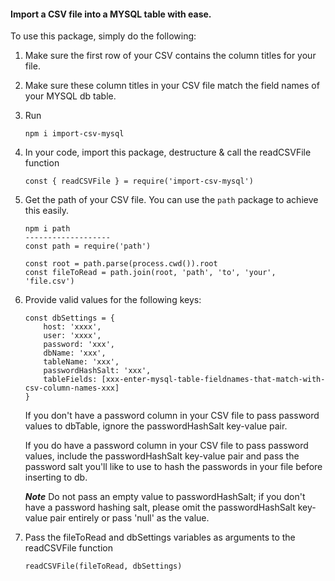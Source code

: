 #### Import a CSV file into a MYSQL table with ease.

To use this package, simply do the following:

1. Make sure the first row of your CSV contains the column titles for your file.
2. Make sure these column titles in your CSV file match the field names of your MYSQL db table.
3. Run 
    ```
    npm i import-csv-mysql
    ```
4. In your code, import this package, destructure & call the readCSVFile function
    ```
    const { readCSVFile } = require('import-csv-mysql')
    ```

5. Get the path of your CSV file. You can use the `path` package to achieve this easily.
    ```
    npm i path
    -------------------
    const path = require('path')

    const root = path.parse(process.cwd()).root
    const fileToRead = path.join(root, 'path', 'to', 'your', 'file.csv')
    ```

6. Provide valid values for the following keys:

    ```
    const dbSettings = {
        host: 'xxxx',
        user: 'xxxx',
        password: 'xxx',
        dbName: 'xxx',
        tableName: 'xxx',
        passwordHashSalt: 'xxx',	
        tableFields: [xxx-enter-mysql-table-fieldnames-that-match-with-csv-column-names-xxx]
    }
    ```
    If you don't have a password column in your CSV file to pass password values to dbTable, ignore the passwordHashSalt key-value pair.

    If you do have a password column in your CSV file to pass password values, include the passwordHashSalt key-value pair and pass the password salt you'll like to use to hash the passwords in your file before inserting to db. 
    
    ***Note*** Do not pass an empty value to passwordHashSalt; if you don't have a password hashing salt, please omit the passwordHashSalt key-value pair entirely or pass 'null' as the value.

7. Pass the fileToRead and dbSettings variables as arguments to the readCSVFile function

    ```
    readCSVFile(fileToRead, dbSettings) 
    ```